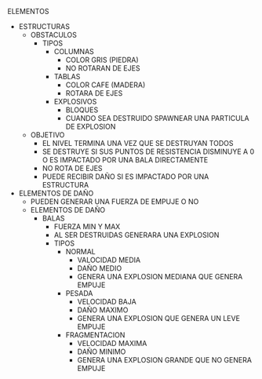 ELEMENTOS
-	ESTRUCTURAS
	-	OBSTACULOS
		-	TIPOS
			-	COLUMNAS
				-	COLOR GRIS (PIEDRA)
				- 	NO ROTARAN DE EJES
			-	TABLAS
				-	COLOR CAFE (MADERA)
				-	ROTARA DE EJES
			-	EXPLOSIVOS
				- 	BLOQUES
				-	CUANDO SEA DESTRUIDO SPAWNEAR UNA PARTICULA DE EXPLOSION
	-	OBJETIVO
		-	EL NIVEL TERMINA UNA VEZ QUE SE DESTRUYAN TODOS
		-	SE DESTRUYE SI SUS PUNTOS DE RESISTENCIA DISMINUYE A 0 O ES IMPACTADO POR UNA BALA DIRECTAMENTE
		-	NO ROTA DE EJES
		-	PUEDE RECIBIR DAÑO SI ES IMPACTADO POR UNA ESTRUCTURA
-	ELEMENTOS DE DAÑO
	-	PUEDEN GENERAR UNA FUERZA DE EMPUJE O NO
	-	ELEMENTOS DE DAÑO
		-	BALAS
			- 	FUERZA MIN Y MAX
			-	AL SER DESTRUIDAS GENERARA UNA EXPLOSION
			-	TIPOS
				-	NORMAL
					-	VALOCIDAD MEDIA
					-	DAÑO MEDIO
					-	GENERA UNA EXPLOSION MEDIANA QUE GENERA EMPUJE
				-	PESADA
					-	VELOCIDAD BAJA
					-	DAÑO MAXIMO
					-	GENERA UNA EXPLOSION QUE GENERA UN LEVE EMPUJE
				-	FRAGMENTACION
					-	VELOCIDAD MAXIMA
					-	DAÑO MINIMO
					-	GENERA UNA EXPLOSION GRANDE QUE NO GENERA EMPUJE